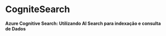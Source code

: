 # CogniteSearch
<b>Azure Cognitive Search: Utilizando AI Search para indexação e consulta de Dados</b>
